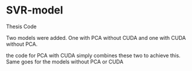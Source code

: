 # SVR-model
Thesis Code

Two models were added. One with PCA without CUDA and one with CUDA without PCA.

the code for PCA with CUDA simply combines these two to achieve this. Same goes for the models without PCA or CUDA
